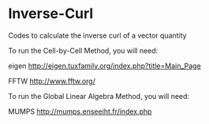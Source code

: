 # Inverse-Curl
Codes to calculate the inverse curl of a vector quantity

To run the Cell-by-Cell Method, you will need:

eigen http://eigen.tuxfamily.org/index.php?title=Main_Page

FFTW http://www.fftw.org/

To run the Global Linear Algebra Method, you will need:

MUMPS http://mumps.enseeiht.fr/index.php
